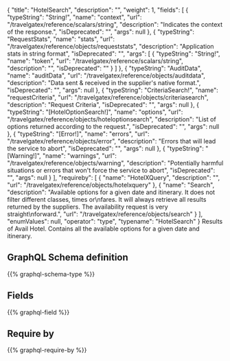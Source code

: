 {
  "title": "HotelSearch",
  "description": "",
  "weight": 1,
  "fields": [
    {
      "typeString": "String!",
      "name": "context",
      "url": "/travelgatex/reference/scalars/string",
      "description": "Indicates the context of the response.",
      "isDeprecated": "",
      "args": null
    },
    {
      "typeString": "RequestStats",
      "name": "stats",
      "url": "/travelgatex/reference/objects/requeststats",
      "description": "Application stats in string format",
      "isDeprecated": "",
      "args": [
        {
          "typeString": "String!",
          "name": "token",
          "url": "/travelgatex/reference/scalars/string",
          "description": "",
          "isDeprecated": ""
        }
      ]
    },
    {
      "typeString": "AuditData",
      "name": "auditData",
      "url": "/travelgatex/reference/objects/auditdata",
      "description": "Data sent & received in the supplier's native format.",
      "isDeprecated": "",
      "args": null
    },
    {
      "typeString": "CriteriaSearch!",
      "name": "requestCriteria",
      "url": "/travelgatex/reference/objects/criteriasearch",
      "description": "Request Criteria",
      "isDeprecated": "",
      "args": null
    },
    {
      "typeString": "[HotelOptionSearch!]",
      "name": "options",
      "url": "/travelgatex/reference/objects/hoteloptionsearch",
      "description": "List of options returned according to the request.",
      "isDeprecated": "",
      "args": null
    },
    {
      "typeString": "[Error!]",
      "name": "errors",
      "url": "/travelgatex/reference/objects/error",
      "description": "Errors that will lead the service to abort",
      "isDeprecated": "",
      "args": null
    },
    {
      "typeString": "[Warning!]",
      "name": "warnings",
      "url": "/travelgatex/reference/objects/warning",
      "description": "Potentially harmful situations or errors that won't force the service to abort",
      "isDeprecated": "",
      "args": null
    }
  ],
  "requireby": [
    {
      "name": "HotelXQuery",
      "description": "",
      "url": "/travelgatex/reference/objects/hotelxquery"
    },
    {
      "name": "Search",
      "description": "Available options for a given date and itinerary. It does not filter different classes, times or\nfares. It will always retrieve all results returned by the suppliers. The availability request is very straight\nforward.",
      "url": "/travelgatex/reference/objects/search"
    }
  ],
  "enumValues": null,
  "operator": "type",
  "typename": "HotelSearch"
}
Results of Avail Hotel. Contains all the available options for a given date and itinerary.
## GraphQL Schema definition

{{% graphql-schema-type %}}

## Fields

{{% graphql-field %}}

## Require by

{{% graphql-require-by %}}
